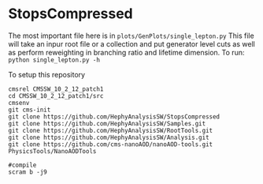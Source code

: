# StopsCompressed
The most important file here is in ```plots/GenPlots/single_lepton.py```
This file will take an inpur root file or a collection and put generator level cuts as well as perform reweighting in branching ratio and lifetime dimension. To run:
```python single_lepton.py -h```

To setup  this repository
```
cmsrel CMSSW_10_2_12_patch1
cd CMSSW_10_2_12_patch1/src
cmsenv
git cms-init
git clone https://github.com/HephyAnalysisSW/StopsCompressed
git clone https://github.com/HephyAnalysisSW/Samples.git
git clone https://github.com/HephyAnalysisSW/RootTools.git
git clone https://github.com/HephyAnalysisSW/Analysis.git
git clone https://github.com/cms-nanoAOD/nanoAOD-tools.git PhysicsTools/NanoAODTools

#compile
scram b -j9
```
